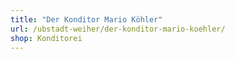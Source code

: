 ```yaml
---
title: "Der Konditor Mario Köhler"
url: /ubstadt-weiher/der-konditor-mario-koehler/
shop: Konditorei
---
```

